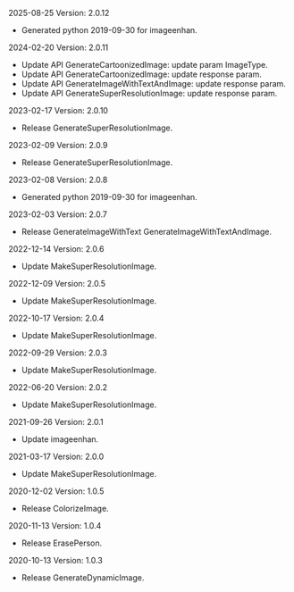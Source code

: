 2025-08-25 Version: 2.0.12
- Generated python 2019-09-30 for imageenhan.

2024-02-20 Version: 2.0.11
- Update API GenerateCartoonizedImage: update param ImageType.
- Update API GenerateCartoonizedImage: update response param.
- Update API GenerateImageWithTextAndImage: update response param.
- Update API GenerateSuperResolutionImage: update response param.


2023-02-17 Version: 2.0.10
- Release GenerateSuperResolutionImage.

2023-02-09 Version: 2.0.9
- Release GenerateSuperResolutionImage.

2023-02-08 Version: 2.0.8
- Generated python 2019-09-30 for imageenhan.

2023-02-03 Version: 2.0.7
- Release GenerateImageWithText GenerateImageWithTextAndImage.

2022-12-14 Version: 2.0.6
- Update MakeSuperResolutionImage.

2022-12-09 Version: 2.0.5
- Update MakeSuperResolutionImage.

2022-10-17 Version: 2.0.4
- Update MakeSuperResolutionImage.

2022-09-29 Version: 2.0.3
- Update MakeSuperResolutionImage.

2022-06-20 Version: 2.0.2
- Update MakeSuperResolutionImage.

2021-09-26 Version: 2.0.1
- Update imageenhan.

2021-03-17 Version: 2.0.0
- Update MakeSuperResolutionImage.

2020-12-02 Version: 1.0.5
- Release ColorizeImage.

2020-11-13 Version: 1.0.4
- Release ErasePerson.

2020-10-13 Version: 1.0.3
- Release GenerateDynamicImage.

